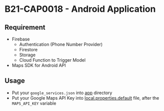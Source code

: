 # B21-CAP0018 - Android Application

## Requirement

+ Firebase
  + Authentication (Phone Number Provider)
  + Firestore
  + Storage
  + Cloud Function to Trigger Model
+ Maps SDK for Android API

## Usage

+ Put your `google_services.json` into [app](https://github.com/syntialai/final-project-B21-CAP0018/tree/main/android-app/app) directory
+ Put your Google Maps API Key into [local.properties.default](https://github.com/syntialai/final-project-B21-CAP0018/blob/main/android-app/local.properties.default) file, after the `MAPS_API_KEY` variable
